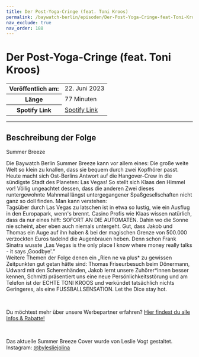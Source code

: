 ```yaml
---
title: Der Post-Yoga-Cringe (feat. Toni Kroos)
permalink: /baywatch-berlin/episoden/Der-Post-Yoga-Cringe-feat-Toni-Kroos
nav_exclude: true
nav_order: 188
---
```


# Der Post-Yoga-Cringe (feat. Toni Kroos)
<table class="resp-table dcf-table dcf-table-responsive dcf-table-bordered dcf-table-striped dcf-w-100%">
                    <tbody>
                        <tr>
                            <th scope="row">Veröffentlich am:</th>
                            <td data-label="Veröffentlich am:">22. Juni 2023</td>
                        </tr>
                        <tr>
                            <th scope="row">Länge </th>
                            <td data-label="Länge ">77 Minuten</td>
                        </tr><tr>
                                <th scope="row">Spotify Link</th>
                                <td data-label="Spotify Link"><a href="https://open.spotify.com/episode/5YFNksLYoSlPdR6KDhl85W">Spotify Link</a></td>
                            </tr></tbody>
                </table>

***

## Beschreibung der Folge

<div>
Summer Breeze<br/><p>Die Baywatch Berlin Summer Breeze kann vor allem eines: Die große weite Welt so klein zu knallen, dass sie bequem durch zwei Kopfhörer passt. Heute macht sich Ost-Berlins Antwort auf die Hangover-Crew in die sündigste Stadt des Planeten: Las Vegas! So stellt sich Klaas den Himmel vor! Völlig ungeachtet dessen, dass die anderen Zwei dieses runtergewohnte Mahnmal längst untergegangener Spaßgesellschaften nicht ganz so doll finden. Man kann verstehen:<br/>Tagsüber durch Las Vegas zu latschen ist in etwa so lustig, wie ein Ausflug in den Europapark, wenn&#39;s brennt. Casino Profis wie Klaas wissen natürlich, dass da nur eines hilft: SOFORT AN DIE AUTOMATEN. Dahin wo die Sonne nie scheint, aber eben auch niemals untergeht. Gut, dass Jakob und Thomas ein Auge auf ihn haben &amp; bei der magischen Grenze von 500.000 verzockten Euros tadelnd die Augenbrauen heben. Denn schon Frank Sinatra wusste „Las Vegas is the only place I know where money really talks - it says ‚Goodbye&#39;.“<br/>Weitere Themen der Folge denen ein „Rien ne va plus* zu gewissen Zeitpunkten gut getan hätte sind: Thomas Friseurbesuch beim Dönermann, Udward mit den Scherenhänden, Jakob lernt unsere Zuhörer*innen besser kennen, Schmitti präsentiert uns eine neue Persönlichkeitsstörung und am Telefon ist der ECHTE TONI KROOS und verkündet tatsächlich nichts Geringeres, als eine FUSSBALLSENSATION. Let the Dice stay hot.</p><br/><p>Du möchtest mehr über unsere Werbepartner erfahren? <a href="https://linktr.ee/BaywatchBerlin" rel="nofollow">Hier findest du alle Infos &amp; Rabatte!</a></p><br/><p>Das aktuelle Summer Breeze Cover wurde von Leslie Vogt gestaltet. <br/>Instagram: <a href="https://www.instagram.com/bylesliejolina" rel="nofollow">&#64;bylesliejolina</a></p>  
</div>

